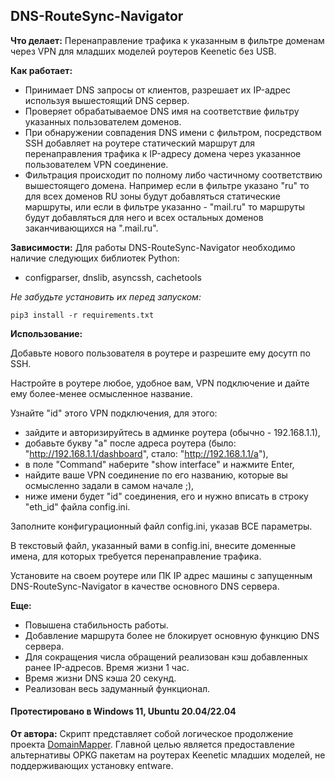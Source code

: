 ## DNS-RouteSync-Navigator


**Что делает:** Перенаправление трафика к указанным в фильтре доменам через VPN для младших моделей роутеров Keenetic без USB.


**Как работает:**
- Принимает DNS запросы от клиентов, разрешает их IP-адрес используя вышестоящий DNS сервер.
- Проверяет обрабатываемое DNS имя на соответствие фильтру указанных пользователем доменов.
- При обнаружении совпадения DNS имени с фильтром, посредством SSH добавляет на роутере статический маршрут для перенаправления трафика к IP-адресу домена через указанное пользователем VPN соединение.
- Фильтрация происходит по полному либо частичному соответствию вышестоящего домена. Например если в фильтре указано "ru" то для всех доменов RU зоны будут добавляться статические маршруты, или если в фильтре указанно - "mail.ru" то маршруты будут добавляться для него и всех остальных доменов заканчивающихся на ".mail.ru".


**Зависимости:** Для работы DNS-RouteSync-Navigator необходимо наличие следующих библиотек Python:
- configparser, dnslib, asyncssh, cachetools

*Не забудьте установить их перед запуском:*
```
pip3 install -r requirements.txt
```

**Использование:**

Добавьте нового пользователя в роутере и разрешите ему досутп по SSH.

Настройте в роутере любое, удобное вам, VPN подключение и дайте ему более-менее осмысленное название.

Узнайте "id" этого VPN подключения, для этого:
- зайдите и авторизируйтесь в админке роутера (обычно - 192.168.1.1),
- добавьте букву "а" после адреса роутера (было: "http://192.168.1.1/dashboard", стало: "http://192.168.1.1/a"),
- в поле "Command" наберите "show interface" и нажмите Enter,
- найдите ваше VPN соединение по его названию, которые вы осмысленно задали в самом начале ;),
- ниже имени будет "id" соединения, его и нужно вписать в строку "eth_id" файла config.ini.


Заполните конфигурационный файл config.ini, указав ВСЕ параметры.

В текстовый файл, указанный вами в config.ini, внесите доменные имена, для которых требуется перенаправление трафика.

Установите на своем роутере или ПК IP адрес машины с запущенным DNS-RouteSync-Navigator в качестве основного DNS сервера.


**Еще:**
- Повышена стабильность работы.
- Добавление маршрута более не блокирует основную функцию DNS сервера.
- Для сокращения числа обращений реализован кэш добавленных ранее IP-адресов. Время жизни 1 час.
- Время жизни DNS кэша 20 секунд.
- Реализован весь задуманный функционал.


#### Протестировано в Windows 11, Ubuntu 20.04/22.04


**От автора:** Скрипт представляет собой логическое продолжение проекта [DomainMapper](https://github.com/Ground-Zerro/DomainMapper). Главной целью является предоставление альтернативы OPKG пакетам на роутерах Keenetic младших моделей, не поддерживающих установку entware.
